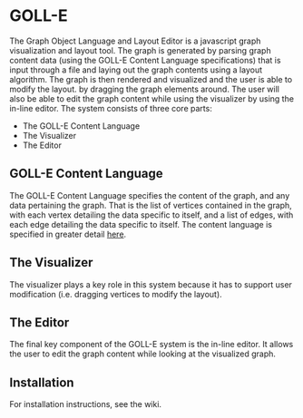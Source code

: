 # GOLL-E
The Graph Object Language and Layout Editor is a javascript graph visualization and layout tool. The graph is generated by parsing graph content data (using the GOLL-E Content Language specifications) that is input through a file and laying out the graph contents using a layout algorithm. The graph is then rendered and visualized and the user is able to modify the layout. by dragging the graph elements around. The user will also be able to edit the graph content while using the visualizer by using the in-line editor. The system consists of three core parts:

* The GOLL-E Content Language
* The Visualizer
* The Editor

## GOLL-E Content Language
The GOLL-E Content Language specifies the content of the graph, and any data pertaining the graph. That is the list of vertices contained in the graph, with each vertex detailing the data specific to itself, and a list of edges, with each edge detailing the data specific to itself. The content language is specified in greater detail [here](https://github.com/twosigma/goll-e/wiki/content-language-description).

## The Visualizer
The visualizer plays a key role in this system because it has to support user modification (i.e. dragging vertices to modify the layout).

## The Editor
The final key component of the GOLL-E system is the in-line editor. It allows the user to edit the graph content while looking at the visualized graph.

## Installation

For installation instructions, see the wiki.
